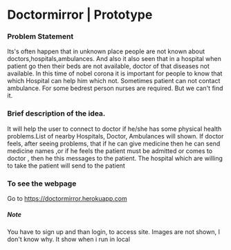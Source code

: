 
# Doctormirror | Prototype

### Problem Statement
Its's often happen that in unknown place people are not known about doctors,hospitals,ambulances. And also it also seen that in a hospital when patient go then their beds are not available, doctor of that diseases not available. In this time of nobel corona it is important for people to know that which Hospital can help him which not. Sometimes patient can not contact ambulance. For some bedrest person nurses are required. But we can't find it.

### Brief description of the idea.
It will help the user to connect to doctor if he/she has some physical health problems.List of nearby Hospitals, Doctor, Ambulances will shown.  If doctor feels, after seeing problems, that if he can give medicine then he can send medicine names ,or if he feels the patient must be admitted or comes to doctor , then he this messages to the patient. The hospital which are willing to take the patient will send to the patient


### To see the webpage 

Go to https://doctormirror.herokuapp.com


##### Note
You have to sign up and than login, to access site. Images are not shown, I don't know why. It show when i run in local
